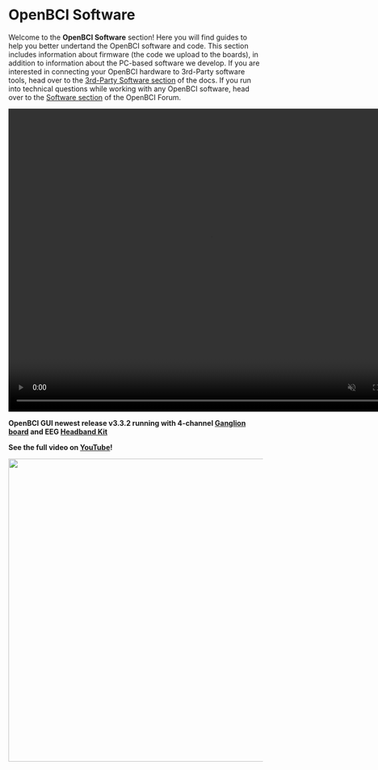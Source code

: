 # OpenBCI Software

Welcome to the **OpenBCI Software** section! Here you will find guides to help you better undertand the OpenBCI software and code. This section includes information about firmware (the code we upload to the boards), in addition to information about the PC-based software we develop. If you are interested in connecting your OpenBCI hardware to 3rd-Party software tools, head over to the [3rd-Party Software section](http://docs.openbci.com/3rd%20Party%20Software) of the docs. If you run into technical questions while working with any OpenBCI software, head over to the [Software section](http://openbci.com/index.php/forum/#/categories/software) of the OpenBCI Forum.


<video autoplay="" loop="" muted="" playsinline="" width="800" height="600">
    <source src="https://github.com/OpenBCI/Docs/blob/master/assets/headband-images/GUI_Ganglion_Clip.mov?raw=true" type="video/mp4" />
    Your browser does not support HTML5 videos.
</video>


**OpenBCI GUI newest release v3.3.2 running with 4-channel [Ganglion board](https://shop.openbci.com/collections/frontpage/products/pre-order-ganglion-board?variant=13461804483) and EEG [Headband Kit](https://shop.openbci.com/collections/frontpage/products/openbci-eeg-headband-kit?variant=8120393760782)**

**See the full video on [YouTube](https://www.youtube.com/watch?v=NAM6eOA4a8Y)!**

<img src="https://github.com/OpenBCI/Docs/blob/master/assets/headband-images/GUI_Ganglion_Impedance.png?raw=true" width="800" height="600">


